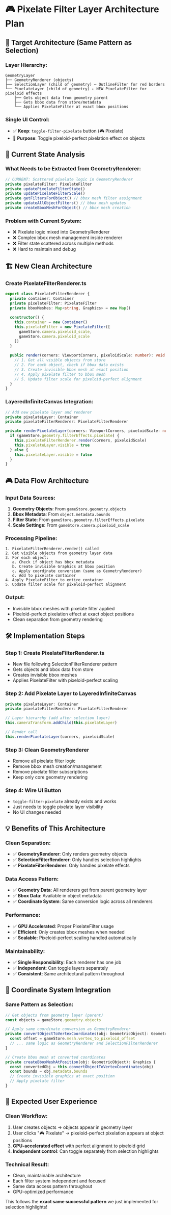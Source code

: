 # 🎮 Pixelate Filter Layer Architecture Plan

## 🎯 **Target Architecture** (Same Pattern as Selection)

### **Layer Hierarchy:**
```
GeometryLayer
├── GeometryRenderer (objects)
├── SelectionLayer (child of geometry) ← OutlineFilter for red borders
└── PixelateLayer (child of geometry) ← NEW PixelateFilter for pixeloid effects
    ├── Gets object data from geometry parent
    ├── Gets bbox data from store/metadata
    └── Applies PixelateFilter at exact bbox positions
```

### **Single UI Control:**
- ✅ **Keep**: `toggle-filter-pixelate` button (🎮 Pixelate)
- 🎯 **Purpose**: Toggle pixeloid-perfect pixelation effect on objects

## 🧹 **Current State Analysis**

### **What Needs to be Extracted from GeometryRenderer:**
```typescript
// CURRENT: Scattered pixelate logic in GeometryRenderer
private pixelateFilter: PixelateFilter
private updatePixelateFilterState()
private updatePixelateFilterScale()
private getFiltersForObject() // bbox mesh filter assignment
private updateAllObjectFilters() // bbox mesh updates
private createBboxMeshForObject() // bbox mesh creation
```

### **Problem with Current System:**
- ❌ Pixelate logic mixed into GeometryRenderer
- ❌ Complex bbox mesh management inside renderer
- ❌ Filter state scattered across multiple methods
- ❌ Hard to maintain and debug

## 🏗️ **New Clean Architecture**

### **Create PixelateFilterRenderer.ts**
```typescript
export class PixelateFilterRenderer {
  private container: Container
  private pixelateFilter: PixelateFilter
  private bboxMeshes: Map<string, Graphics> = new Map()
  
  constructor() {
    this.container = new Container()
    this.pixelateFilter = new PixelateFilter([
      gameStore.camera.pixeloid_scale, 
      gameStore.camera.pixeloid_scale
    ])
  }
  
  public render(corners: ViewportCorners, pixeloidScale: number): void {
    // 1. Get all visible objects from store
    // 2. For each object, check if bbox data exists
    // 3. Create invisible bbox mesh at exact position
    // 4. Apply pixelate filter to bbox mesh
    // 5. Update filter scale for pixeloid-perfect alignment
  }
}
```

### **LayeredInfiniteCanvas Integration:**
```typescript
// Add new pixelate layer and renderer
private pixelateLayer: Container
private pixelateFilterRenderer: PixelateFilterRenderer

private renderPixelateLayer(corners: ViewportCorners, pixeloidScale: number): void {
  if (gameStore.geometry.filterEffects.pixelate) {
    this.pixelateFilterRenderer.render(corners, pixeloidScale)
    this.pixelateLayer.visible = true
  } else {
    this.pixelateLayer.visible = false
  }
}
```

## 🎮 **Data Flow Architecture**

### **Input Data Sources:**
1. **Geometry Objects**: From `gameStore.geometry.objects`
2. **Bbox Metadata**: From `object.metadata.bounds`
3. **Filter State**: From `gameStore.geometry.filterEffects.pixelate`
4. **Scale Settings**: From `gameStore.camera.pixeloid_scale`

### **Processing Pipeline:**
```
1. PixelateFilterRenderer.render() called
2. Get visible objects from geometry layer data
3. For each object:
   a. Check if object has bbox metadata
   b. Create invisible Graphics at bbox position
   c. Apply coordinate conversion (same as GeometryRenderer)
   d. Add to pixelate container
4. Apply PixelateFilter to entire container
5. Update filter scale for pixeloid-perfect alignment
```

### **Output:**
- Invisible bbox meshes with pixelate filter applied
- Pixeloid-perfect pixelation effect at exact object positions
- Clean separation from geometry rendering

## 🛠️ **Implementation Steps**

### **Step 1: Create PixelateFilterRenderer.ts**
- New file following SelectionFilterRenderer pattern
- Gets objects and bbox data from store
- Creates invisible bbox meshes
- Applies PixelateFilter with pixeloid-perfect scaling

### **Step 2: Add Pixelate Layer to LayeredInfiniteCanvas**
```typescript
private pixelateLayer: Container
private pixelateFilterRenderer: PixelateFilterRenderer

// Layer hierarchy (add after selection layer)
this.cameraTransform.addChild(this.pixelateLayer)

// Render call
this.renderPixelateLayer(corners, pixeloidScale)
```

### **Step 3: Clean GeometryRenderer**
- Remove all pixelate filter logic
- Remove bbox mesh creation/management
- Remove pixelate filter subscriptions
- Keep only core geometry rendering

### **Step 4: Wire UI Button**
- `toggle-filter-pixelate` already exists and works
- Just needs to toggle pixelate layer visibility
- No UI changes needed

## 💡 **Benefits of This Architecture**

### **Clean Separation:**
- ✅ **GeometryRenderer**: Only renders geometry objects
- ✅ **SelectionFilterRenderer**: Only handles selection highlights  
- ✅ **PixelateFilterRenderer**: Only handles pixelate effects

### **Data Access Pattern:**
- ✅ **Geometry Data**: All renderers get from parent geometry layer
- ✅ **Bbox Data**: Available in object metadata
- ✅ **Coordinate System**: Same conversion logic across all renderers

### **Performance:**
- ✅ **GPU Accelerated**: Proper PixelateFilter usage
- ✅ **Efficient**: Only creates bbox meshes when needed
- ✅ **Scalable**: Pixeloid-perfect scaling handled automatically

### **Maintainability:**
- ✅ **Single Responsibility**: Each renderer has one job
- ✅ **Independent**: Can toggle layers separately
- ✅ **Consistent**: Same architectural pattern throughout

## 🔄 **Coordinate System Integration**

### **Same Pattern as Selection:**
```typescript
// Get objects from geometry layer (parent)
const objects = gameStore.geometry.objects

// Apply same coordinate conversion as GeometryRenderer
private convertObjectToVertexCoordinates(obj: GeometricObject): GeometricObject {
  const offset = gameStore.mesh.vertex_to_pixeloid_offset
  // ... same logic as GeometryRenderer and SelectionFilterRenderer
}

// Create bbox mesh at converted coordinates
private createBboxMeshAtPosition(obj: GeometricObject): Graphics {
  const convertedObj = this.convertObjectToVertexCoordinates(obj)
  const bounds = obj.metadata.bounds
  // Create invisible graphics at exact position
  // Apply pixelate filter
}
```

## 🎯 **Expected User Experience**

### **Clean Workflow:**
1. User creates objects → objects appear in geometry layer
2. User clicks "🎮 Pixelate" → pixeloid-perfect pixelation appears at object positions
3. **GPU-accelerated effect** with perfect alignment to pixeloid grid
4. **Independent control**: Can toggle separately from selection highlights

### **Technical Result:**
- Clean, maintainable architecture
- Each filter system independent and focused
- Same data access pattern throughout
- GPU-optimized performance

This follows the **exact same successful pattern** we just implemented for selection highlights!